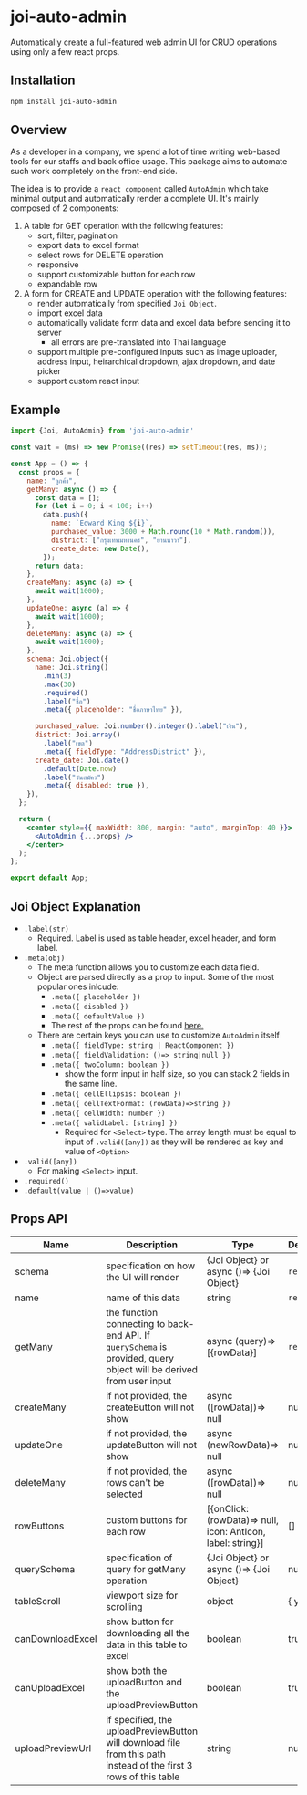 # joi-auto-admin
Automatically create a full-featured web admin UI for CRUD operations using only a few react props.

## Installation
```bash
npm install joi-auto-admin
```

## Overview
As a developer in a company, we spend a lot of time writing web-based tools for our staffs and back office usage. This package aims to automate such work completely on the front-end side.

The idea is to provide a `react component` called `AutoAdmin` which take minimal output and automatically render a complete UI. It's mainly composed of 2 components:
1. A table for GET operation with the following features:
    - sort, filter, pagination
    - export data to excel format
    - select rows for DELETE operation
    - responsive
    - support customizable button for each row
    - expandable row
2. A form for CREATE and UPDATE operation with the following features:
    - render automatically from specified `Joi Object`.
    - import excel data
    - automatically validate form data and excel data before sending it to server
      - all errors are pre-translated into Thai language
    - support multiple pre-configured inputs such as image uploader, address input, heirarchical dropdown, ajax dropdown, and date picker
    - support custom react input

## Example
```jsx
import {Joi, AutoAdmin} from 'joi-auto-admin'

const wait = (ms) => new Promise((res) => setTimeout(res, ms));

const App = () => {
  const props = {
    name: "ลูกค้า",
    getMany: async () => {
      const data = [];
      for (let i = 0; i < 100; i++)
        data.push({
          name: `Edward King ${i}`,
          purchased_value: 3000 + Math.round(10 * Math.random()),
          district: ["กรุงเทพมหานคร", "ยานนาวา"],
          create_date: new Date(),
        });
      return data;
    },
    createMany: async (a) => {
      await wait(1000);
    },
    updateOne: async (a) => {
      await wait(1000);
    },
    deleteMany: async (a) => {
      await wait(1000);
    },
    schema: Joi.object({
      name: Joi.string()
        .min(3)
        .max(30)
        .required()
        .label("ชื่อ")
        .meta({ placeholder: "ชื่อภาษาไทย" }),

      purchased_value: Joi.number().integer().label("เงิน"),
      district: Joi.array()
        .label("เขต")
        .meta({ fieldType: "AddressDistrict" }),
      create_date: Joi.date()
        .default(Date.now)
        .label("วันสมัคร")
        .meta({ disabled: true }),
    }),
  };

  return (
    <center style={{ maxWidth: 800, margin: "auto", marginTop: 40 }}>
      <AutoAdmin {...props} />
    </center>
  );
};

export default App;
```

## Joi Object Explanation
- `.label(str)` 
  - Required. Label is used as table header, excel header, and form label.
- `.meta(obj)`
  - The meta function allows you to customize each data field.
  - Object are parsed directly as a prop to input. Some of the most popular ones inlcude:
    - `.meta({ placeholder })`
    - `.meta({ disabled })`
    - `.meta({ defaultValue })`
    - The rest of the props can be found [here.](https://reactjs.org/docs/dom-elements.html)
  - There are certain keys you can use to customize `AutoAdmin` itself
    - `.meta({ fieldType: string | ReactComponent })`
    - `.meta({ fieldValidation: ()=> string|null })`
    - `.meta({ twoColumn: boolean })`
      - show the form input in half size, so you can stack 2 fields in the same line.
    - `.meta({ cellEllipsis: boolean })`
    - `.meta({ cellTextFormat: (rowData)=>string })`
    - `.meta({ cellWidth: number })`
    - `.meta({ validLabel: [string] })`
      - Required for `<Select>` type. The array length must be equal to input of `.valid([any])` as they will be rendered as key and value of `<Option>`
- `.valid([any])`
  - For making `<Select>` input.
- `.required()`
- `.default(value | ()=>value)`


## Props API
|Name|Description|Type|DefaultValue|
|---|---|---|---|
|schema|specification on how the UI will render|{Joi Object} or<br> async ()=> {Joi Object} |`required`|
|name|name of this data|string|`required`|
|getMany|the function connecting to back-end API. If `querySchema` is provided, query object will be derived from user input|async (query)=> [{rowData}]|`required`|
|createMany|if not provided, the createButton will not show|async ([rowData])=> null|null|
|updateOne|if not provided, the updateButton will not show|async (newRowData)=> null|null|
|deleteMany|if not provided, the rows can't be selected|async ([rowData])=> null|null|
|rowButtons|custom buttons for each row|[{onClick: (rowData)=> null,<br> icon: AntIcon,<br> label: string}]|[]|
|querySchema|specification of query for getMany operation|{Joi Object} or<br> async ()=> {Joi Object}|null|
|tableScroll|viewport size for scrolling|object|{ y: 600 }|
|canDownloadExcel|show button for downloading all the data in this table to excel|boolean|true|
|canUploadExcel|show both the uploadButton and the uploadPreviewButton|boolean|true|
|uploadPreviewUrl|if specified, the uploadPreviewButton will download file from this path instead of the first 3 rows of this table|string|null|

